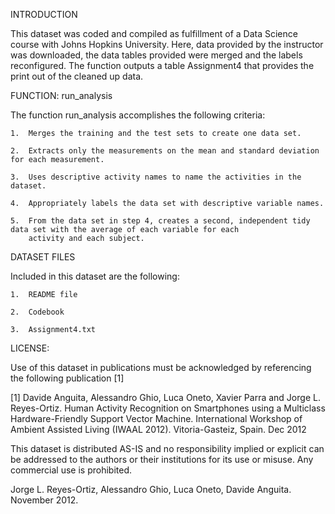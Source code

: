 
INTRODUCTION


This dataset was coded and compiled as fulfillment of a Data Science course with
Johns Hopkins University.  Here, data provided by the instructor was downloaded, the data tables provided were merged and the labels reconfigured.  The function outputs a table Assignment4 that provides the print out of the cleaned up data.


FUNCTION: run_analysis

The function run_analysis accomplishes the following criteria:

	1.	Merges the training and the test sets to create one data set.
	
	2.	Extracts only the measurements on the mean and standard deviation for each measurement.
	
	3.	Uses descriptive activity names to name the activities in the dataset.
	
	4.	Appropriately labels the data set with descriptive variable names.
	
	5.	From the data set in step 4, creates a second, independent tidy data set with the average of each variable for each 
		activity and each subject.


DATASET FILES

Included in this dataset are the following:

	1.	README file
	
	2. 	Codebook

	3. 	Assignment4.txt


LICENSE:

Use of this dataset in publications must be acknowledged by referencing the following publication [1] 

[1] Davide Anguita, Alessandro Ghio, Luca Oneto, Xavier Parra and Jorge L. Reyes-Ortiz. Human Activity Recognition on Smartphones using a Multiclass Hardware-Friendly Support Vector Machine. International Workshop of Ambient Assisted Living (IWAAL 2012). Vitoria-Gasteiz, Spain. Dec 2012

This dataset is distributed AS-IS and no responsibility implied or explicit can be addressed to the authors or their institutions for its use or misuse. Any commercial use is prohibited.

Jorge L. Reyes-Ortiz, Alessandro Ghio, Luca Oneto, Davide Anguita. November 2012.
